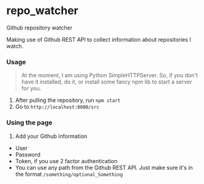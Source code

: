 # repo_watcher
Github repository watcher

Making use of Github REST API to collect information about repositories I watch.


### Usage

> At the moment, I am using Python SimpleHTTPServer. So, if you don't have it
> installed, do it, or install some fancy npm lib to start a server for you.

1. After pulling the repository, run `npm start`
1. Go to ``http://localhost:8000/src``

### Using the page

1. Add your Github information
 - User
 - Password
 - Token, if you use 2 factor authentication
 - You can use any path from the Github REST API. Just make sure it's in the
 format ``/something/optional_Something``

 